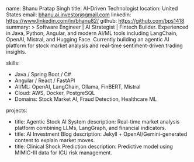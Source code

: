name: Bhanu Pratap Singh
title: AI-Driven Technologist
location: United States
email: bhanu.ai.investor@gmail.com
linkedin: https://www.linkedin.com/in/bhanu82/
github: https://github.com/bps1418
summary: >
  Software Engineer | AI Strategist | Fintech Builder. Experienced in Java, Python, Angular, and modern AI/ML tools including LangChain, OpenAI, Mistral, and Hugging Face. Currently building an agentic AI platform for stock market analysis and real-time sentiment-driven trading insights.

skills:
  - Java / Spring Boot / C#
  - Angular / React / FastAPI
  - AI/ML: OpenAI, LangChain, Ollama, FinBERT, Mistral
  - Cloud: AWS, Docker, PostgreSQL
  - Domains: Stock Market AI, Fraud Detection, Healthcare ML

projects:
  - title: Agentic Stock AI System
    description: Real-time market analysis platform combining LLMs, LangGraph, and financial indicators.
  - title: AI Investment Blog
    description: Jekyll + OpenAI/Gemini-generated content to explain market moves.
  - title: Clinical Shock Prediction
    description: Predictive model using MIMIC-III data for ICU risk management.
